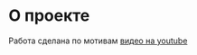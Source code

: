 # О проекте

Работа сделана по мотивам [видео на youtube](https://youtu.be/LC9GaXkdxF8?list=PL0eyrZgxdwhyfSPF6sHd7Ibm3R0THoOJd)
